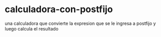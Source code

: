 # calculadora-con-postfijo
una calculadora que convierte la expresion que se le ingresa a postfijo y luego calcula el resultado
